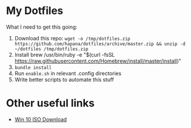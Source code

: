 # My Dotfiles

What I need to get this going:

1. Download this repo: `wget -o /tmp/dotfiles.zip https://github.com/hapana/dotfiles/archive/master.zip && unzip -d ~/dotfiles /tmp/dotfiles.zip`
1. Install brew /usr/bin/ruby -e "$(curl -fsSL https://raw.githubusercontent.com/Homebrew/install/master/install)"
1. `bundle install`
1. Run `enable.sh` in relevant .config directories
1. Write better scripts to automate this stuff

# Other useful links

- [Win 10 ISO Download](https://www.microsoft.com/en-gb/software-download/windows10ISO)
